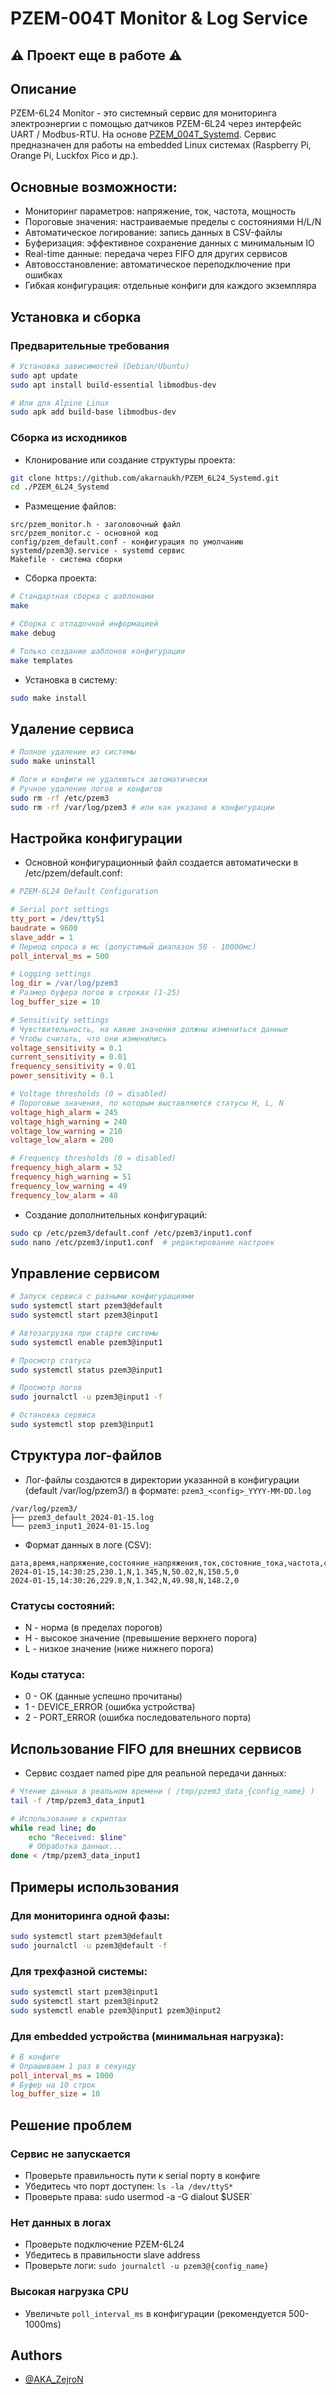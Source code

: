 # PZEM-004T Monitor & Log Service
## ⚠️ Проект еще в работе ⚠️
## Описание
PZEM-6L24 Monitor - это системный сервис для мониторинга электроэнергии с помощью датчиков PZEM-6L24 через интерфейс UART / Modbus-RTU.
На основе [PZEM_004T_Systemd](https://github.com/akarnaukh/PZEM_004T_Systemd).
Сервис предназначен для работы на embedded Linux системах (Raspberry Pi, Orange Pi, Luckfox Pico и др.).


## Основные возможности:

- Мониторинг параметров: напряжение, ток, частота, мощность
- Пороговые значения: настраиваемые пределы с состояниями H/L/N
- Автоматическое логирование: запись данных в CSV-файлы
- Буферизация: эффективное сохранение данных с минимальным IO
- Real-time данные: передача через FIFO для других сервисов
- Автовосстановление: автоматическое переподключение при ошибках
- Гибкая конфигурация: отдельные конфиги для каждого экземпляра

## Установка и сборка

### Предварительные требования
```bash
# Установка зависимостей (Debian/Ubuntu)
sudo apt update
sudo apt install build-essential libmodbus-dev

# Или для Alpine Linux
sudo apk add build-base libmodbus-dev
```
### Сборка из исходников

-  Клонирование или создание структуры проекта:
```bash
git clone https://github.com/akarnaukh/PZEM_6L24_Systemd.git
cd ./PZEM_6L24_Systemd
```
- Размещение файлов:
```text
src/pzem_monitor.h - заголовочный файл
src/pzem_monitor.c - основной код
config/pzem_default.conf - конфигурация по умолчанию
systemd/pzem3@.service - systemd сервис
Makefile - система сборки
```
 - Сборка проекта:
 ```bash
 # Стандартная сборка с шаблонами
make

# Сборка с отладочной информацией
make debug

# Только создание шаблонов конфигурации
make templates
```
- Установка в систему:
```bash
sudo make install
```
## Удаление сервиса
```bash
# Полное удаление из системы
sudo make uninstall

# Логи и конфиги не удаляються автоматически
# Ручное удаление логов и конфигов
sudo rm -rf /etc/pzem3
sudo rm -rf /var/log/pzem3 # или как указано в конфигурации
```

## Настройка конфигурации
- Основной конфигурационный файл создается автоматически в /etc/pzem/default.conf:
```ini
# PZEM-6L24 Default Configuration

# Serial port settings
tty_port = /dev/ttyS1 
baudrate = 9600
slave_addr = 1
# Период опроса в мс (допустимый диапазон 50 - 10000мс)
poll_interval_ms = 500 

# Logging settings
log_dir = /var/log/pzem3
# Размер буфера логов в строках (1-25)
log_buffer_size = 10

# Sensitivity settings
# Чувствительность, на какие значения должны измениться данные
# Чтобы считать, что они изменились
voltage_sensitivity = 0.1
current_sensitivity = 0.01
frequency_sensitivity = 0.01
power_sensitivity = 0.1

# Voltage thresholds (0 = disabled)
# Пороговые значения, по которым выставляются статусы H, L, N
voltage_high_alarm = 245
voltage_high_warning = 240
voltage_low_warning = 210
voltage_low_alarm = 200

# Frequency thresholds (0 = disabled)
frequency_high_alarm = 52
frequency_high_warning = 51
frequency_low_warning = 49
frequency_low_alarm = 48
```
- Создание дополнительных конфигураций:
```bash
sudo cp /etc/pzem3/default.conf /etc/pzem3/input1.conf
sudo nano /etc/pzem3/input1.conf  # редактирование настроек
```

## Управление сервисом
```bash
# Запуск сервиса с разными конфигурациями
sudo systemctl start pzem3@default
sudo systemctl start pzem3@input1

# Автозагрузка при старте системы
sudo systemctl enable pzem3@input1

# Просмотр статуса
sudo systemctl status pzem3@input1

# Просмотр логов
sudo journalctl -u pzem3@input1 -f

# Остановка сервиса
sudo systemctl stop pzem3@input1
```
## Структура лог-файлов
- Лог-файлы создаются в директории указанной в конфигурации (default /var/log/pzem3/) в формате: `pzem3_<config>_YYYY-MM-DD.log`
```text
/var/log/pzem3/
├── pzem3_default_2024-01-15.log
└── pzem3_input1_2024-01-15.log
```

- Формат данных в логе (CSV):
```csv
дата,время,напряжение,состояние_напряжения,ток,состояние_тока,частота,состояние_частоты,мощность,статус
2024-01-15,14:30:25,230.1,N,1.345,N,50.02,N,150.5,0
2024-01-15,14:30:26,229.8,N,1.342,N,49.98,N,148.2,0
```
### Статусы состояний:
- N  - норма (в пределах порогов)
- H - высокое значение (превышение верхнего порога)
- L - низкое значение (ниже нижнего порога)
### Коды статуса:
- 0 - OK (данные успешно прочитаны)
- 1 - DEVICE_ERROR (ошибка устройства)
- 2 - PORT_ERROR (ошибка последовательного порта)

## Использование FIFO для внешних сервисов

- Сервис создает named pipe для реальной передачи данных:
```bash
# Чтение данных в реальном времени ( /tmp/pzem3_data_{config_name} )
tail -f /tmp/pzem3_data_input1

# Использование в скриптах
while read line; do
    echo "Received: $line"
    # Обработка данных...
done < /tmp/pzem3_data_input1
```
## Примеры использования

### Для мониторинга одной фазы:
```bash
sudo systemctl start pzem3@default
sudo journalctl -u pzem3@default -f
```
### Для трехфазной системы:
```bash
sudo systemctl start pzem3@input1
sudo systemctl start pzem3@input2  
sudo systemctl enable pzem3@input1 pzem3@input2
```
### Для embedded устройства (минимальная нагрузка):
```ini
# В конфиге
# Опрашиваем 1 раз в секунду
poll_interval_ms = 1000
# Буфер на 10 строк
log_buffer_size = 10
```
## Решение проблем

### Сервис не запускается

- Проверьте правильность пути к serial порту в конфиге
- Убедитесь что порт доступен: `ls -la /dev/ttyS*` 
- Проверьте права: `s`udo usermod -a -G dialout $USER`
### Нет данных в логах
- Проверьте подключение PZEM-6L24
- Убедитесь в правильности slave address
- Проверьте логи: `sudo journalctl -u pzem3@{config_name}`
### Высокая нагрузка CPU
- Увеличьте `poll_interval_ms` в конфигурации (рекомендуется 500-1000ms)
## Authors

- [@AKA_ZejroN](https://github.com/akarnaukh)
